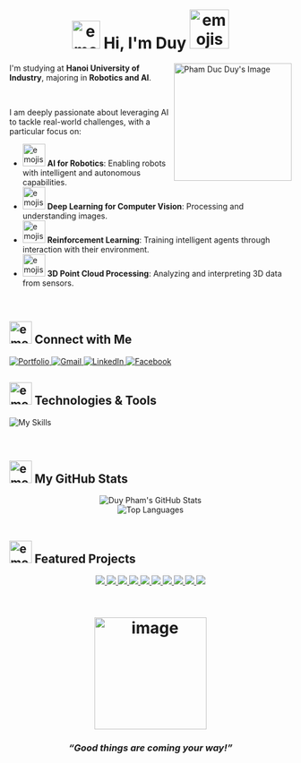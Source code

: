 <div align="center">
  <h1><img width="50" height="50" alt="emojis com edit-the-cartoon-style-hand-in-a-peace-sign-gesture-with-both-the-index-and-middle-fingers-fully-straight-and-separated,-pinky-finger-fully-straight-and-visible,-remove-the-bent-pinky,-thumb-clearly-touchi" src="https://github.com/user-attachments/assets/314bf9ea-3a0d-49ff-ab2d-c176c209eb18" /> Hi, I'm Duy <img width="70" height="70" alt="emojis com zoro-from-one-piece-in-chibi-cartoon-style,-cute-and-exaggerated-features,-green-hair,-three-swords,-confident-expression" src="https://github.com/user-attachments/assets/bc5f56ea-ed38-4a91-b636-e96412435720" />
  </h1>
</div>

<a><img align="right" src="https://github.com/user-attachments/assets/204023b8-a6e0-4bf9-aae0-ca6e14566085" alt="Pham Duc Duy's Image" width="210"/></a>

I'm studying at **Hanoi University of Industry**, majoring in **Robotics and AI**.

<br/>

I am deeply passionate about leveraging AI to tackle real-world challenges, with a particular focus on:
- <img width="40" height="40" alt="emojis com robot-being-hit-with-a-red-beam-by-a-flying-robot" src="https://github.com/user-attachments/assets/2c1c8321-0720-4372-9780-b29390485593" /> **AI for Robotics**: Enabling robots with intelligent and autonomous capabilities.
- <img width="40" height="40" alt="emojis com chibi-sticker-style-camera,-cute-and-exaggerated" src="https://github.com/user-attachments/assets/d727fd23-7d83-4c9c-aebe-414fdf49becb" /> **Deep Learning for Computer Vision**: Processing and understanding images.
- <img width="40" height="40" alt="emojis com gamepad-with-waves-symbolizing-streaming,-chibi-stickers-style,-cartoonish,-friendly" src="https://github.com/user-attachments/assets/0d270a06-cdfd-4bc1-93ac-056a64ceeda8" /> **Reinforcement Learning**: Training intelligent agents through interaction with their environment.
- <img width="40" height="40" alt="emojis com chibi-sticker-style-cloud-with-a-smiling-face,-cute-and-exaggerated" src="https://github.com/user-attachments/assets/ef6d1bae-0307-4544-a565-e78e8cfeffad" /> **3D Point Cloud Processing**: Analyzing and interpreting 3D data from sensors.

<br/>

## <img width="40" height="40" alt="emojis com chibi-style-rainbow" src="https://github.com/user-attachments/assets/8435cfd7-1ab1-431f-b122-31f3efaaa436" /> Connect with Me

<p align="left">
  <a href="https://phamduyaaaa.github.io/" target="_blank">
    <img src="https://img.shields.io/badge/Portfolio-000000?style=for-the-badge&logo=About.me&logoColor=white" alt="Portfolio"/>
  </a>
  <a href="mailto:duypham.robotics@gmail.com" target="_blank">
    <img src="https://img.shields.io/badge/Gmail-D14836?style=for-the-badge&logo=gmail&logoColor=white" alt="Gmail"/>
  </a>
  <a href="https://www.linkedin.com/in/duypham-robotics/" target="_blank">
    <img src="https://img.shields.io/badge/LinkedIn-0077B5?style=for-the-badge&logo=linkedin&logoColor=white" alt="LinkedIn"/>
  </a>
  <a href="https://www.facebook.com/duypham.robotics" target="_blank">
    <img src="https://img.shields.io/badge/Facebook-1877F2?style=for-the-badge&logo=facebook&logoColor=white" alt="Facebook"/>
  </a>
</p>


## <img width="40" height="40" alt="emojis com friendly-cartoon-chibi-sticker-style-wrench-and-puzzle,-theme-of-modifications,-transparent-background" src="https://github.com/user-attachments/assets/4ff5598c-df9c-48f9-a92d-b0a3f72a7cb5" /> Technologies & Tools

<p align="left">
  <img src="https://skillicons.dev/icons?i=python,cpp,c,bash,pytorch,opencv,ros,matlab,arduino,vscode,pycharm,vim,anaconda,ubuntu,git,github,docker,aws&theme=dark" alt="My Skills"/>
</p>

<br/>

## <img width="40" height="40" alt="emojis com a-simple-cartoon-crown,-bright-yellow,-playful" src="https://github.com/user-attachments/assets/01c4f126-34d6-4334-8a64-ed274decec17" /> My GitHub Stats

<div align="center">
  <img src="https://github-readme-stats.vercel.app/api?username=phamduyaaaa&theme=ambient_gradient&show_icons=true" alt="Duy Pham's GitHub Stats" />
  <br/>
  <img src="https://github-readme-stats.vercel.app/api/top-langs/?username=phamduyaaaa&theme=ambient_gradient&hide_border=true&include_all_commits=true&count_private=true&layout=compact" alt="Top Languages" />
</div>

<br/>

## <img width="40" height="40" alt="emojis com étiquettes-avec-marqué-dessus-_-cadeau-à-la-clé" src="https://github.com/user-attachments/assets/df9a3183-7f63-41f6-a5bf-65eb34c6c775" /> Featured Projects

<div align="center">
  <a href="https://github.com/phamduyaaaa/Play-All-ToyText-with-Q-Learning">
    <img src="https://github-readme-stats.vercel.app/api/pin/?username=phamduyaaaa&repo=Play-All-ToyText-with-Q-Learning&theme=radical" />
  </a>
  <a href="https://github.com/phamduyaaaa/qr-dqn-robot-simulation-assets">
    <img src="https://github-readme-stats.vercel.app/api/pin/?username=phamduyaaaa&repo=qr-dqn-robot-simulation-assets&theme=radical" />
  </a>
  <a href="https://github.com/phamduyaaaa/MuJoCo-with-DDPG">
    <img src="https://github-readme-stats.vercel.app/api/pin/?username=phamduyaaaa&repo=MuJoCo-with-DDPG&theme=radical" />
  </a>
  <a href="https://github.com/phamduyaaaa/Play-Atari-with-Deep-Q-Learning">
    <img src="https://github-readme-stats.vercel.app/api/pin/?username=phamduyaaaa&repo=Play-Atari-with-Deep-Q-Learning&theme=radical" />
  </a>
  <a href="https://github.com/phamduyaaaa/RL_gazebo">
    <img src="https://github-readme-stats.vercel.app/api/pin/?username=phamduyaaaa&repo=RL_gazebo&theme=radical" />
  </a>
  <a href="https://github.com/phamduyaaaa/2-DOF-Robot-Arm">
    <img src="https://github-readme-stats.vercel.app/api/pin/?username=phamduyaaaa&repo=2-DOF-Robot-Arm&theme=radical" />
  </a>
  <a href="https://github.com/phamduyaaaa/3DObjectRecognition-VoxNet">
    <img src="https://github-readme-stats.vercel.app/api/pin/?username=phamduyaaaa&repo=3DObjectRecognition-VoxNet&theme=radical" />
  </a>
  <a href="https://github.com/phamduyaaaa/RoadDetection-DeepLabv3">
    <img src="https://github-readme-stats.vercel.app/api/pin/?username=phamduyaaaa&repo=RoadDetection-DeepLabv3&theme=radical" />
  </a>
  <a href="https://github.com/phamduyaaaa/Visionary-T">
    <img src="https://github-readme-stats.vercel.app/api/pin/?username=phamduyaaaa&repo=Visionary-T&theme=radical" />
  </a>
  <a href="https://github.com/phamduyaaaa/CS50P">
    <img src="https://github-readme-stats.vercel.app/api/pin/?username=phamduyaaaa&repo=CS50P&theme=radical" />
  </a>
</div>

<br>
<div align="center">

  <h1>
    <img width="200" height="200" alt="image" src="https://github.com/user-attachments/assets/dd865295-d35f-4d0b-b7b2-bf02157ba179" />
  </h1>
  <h3><em>“Good things are coming your way!”</em></h3>

</div>

